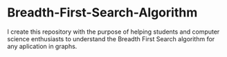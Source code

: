 # Breadth-First-Search-Algorithm
I create this repository with the purpose of helping students and computer science enthusiasts to understand the Breadth First Search algorithm for any aplication in graphs.
